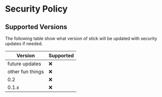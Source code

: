 # Security Policy

## Supported Versions

The following table show what version of stick will be updated with security updates if needed.

| Version | Supported          |
| ------- | ------------------ |
| future updates | :x: |
| other fun things     | :x:   |
| 0.2     | :x:                | 
| 0.1.x   | :x:                |


